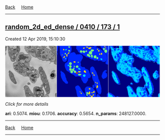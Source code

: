 
[Back](..)&nbsp;&nbsp;&nbsp;&nbsp;&nbsp;[Home](https://leapmanlab.github.io/snapshots)

---

<div class="summary"><a href="1"><h2>random_2d_ed_dense / 0410 / 173 / 1</h2></a><p>Created 12 Apr 2019, 15:10:30
</p><a href="1"><img src="1/media/summary.png" align="center"></a><p>
<i>Click for more details</i>
</p></div>

**ari**: 0.5074. **miou**: 0.1706. **accuracy**: 0.5654. **n_params**: 248127.0000. 

---

[Back](..)&nbsp;&nbsp;&nbsp;&nbsp;&nbsp;[Home](https://leapmanlab.github.io/snapshots)

---